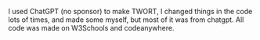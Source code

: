 I used ChatGPT (no sponsor) to make TWORT, I changed things in the code lots of times, and made some myself, but most of it was from chatgpt. All code was made on W3Schools and codeanywhere.
